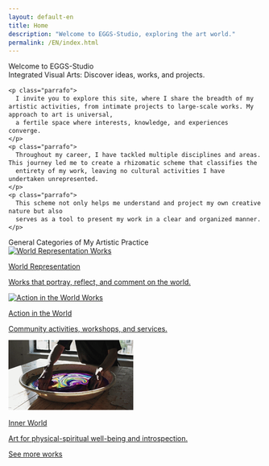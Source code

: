 ```yaml
---
layout: default-en
title: Home
description: "Welcome to EGGS-Studio, exploring the art world."
permalink: /EN/index.html
---
```


  <div class="titulo">Welcome to EGGS-Studio</div>

  <div class="subtitulo">Integrated Visual Arts: Discover ideas, works, and projects.</div>

    <p class="parrafo">
      I invite you to explore this site, where I share the breadth of my artistic activities, from intimate projects to large-scale works. My approach to art is universal, 
      a fertile space where interests, knowledge, and experiences converge.
    </p>
    <p class="parrafo">
      Throughout my career, I have tackled multiple disciplines and areas. This journey led me to create a rhizomatic scheme that classifies the 
      entirety of my work, leaving no cultural activities I have undertaken unrepresented.
    </p>
    <p class="parrafo">
      This scheme not only helps me understand and project my own creative nature but also 
      serves as a tool to present my work in a clear and organized manner.
    </p>
  </div>


<div class="subtitulo">General Categories of My Artistic Practice</div>

<div class="button-container">
  <a href="mundo-exterior.html" class="fancy-button">
    <div class="button-content">
      <img src="/assets/img/ES-inicio - representacion del mundo.gif" alt="World Representation Works">
       <p class="title">World Representation</p>
       <p class="subtitle">Works that portray, reflect, and comment on the world.</p>
    </div>
  </a>

  <a href="accion.html" class="fancy-button">
    <div class="button-content">
      <img src="/assets/img/index---gif--accion-en-el-mundo.gif" alt="Action in the World Works">
      <p class="title">Action in the World</p>
      <p class="subtitle">Community activities, workshops, and services.</p>
    </div>
  </a>

  <a href="interior.html" class="fancy-button">
    <div class="button-content">
      <img src="/assets/img/ES-inicio---mundo-interior.gif" alt="Exploration of the Inner World">
      <p class="title">Inner World</p>
      <p class="subtitle">Art for physical-spiritual well-being and introspection.</p>
    </div>
  </a>
</div>

<a href="exhibiciones.html" class="enlace">See more works</a>

